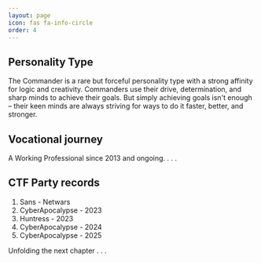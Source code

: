 ```yaml
---
layout: page
icon: fas fa-info-circle
order: 4
---
```


## Personality Type

The Commander is a rare but forceful personality type with a strong affinity for logic and creativity. Commanders use their drive, determination, and sharp minds to achieve their goals. But simply achieving goals isn't enough – their keen minds are always striving for ways to do it faster, better, and stronger.


## Vocational journey

A Working Professional since 2013 and ongoing. . . .


## CTF Party records

1) Sans - Netwars <br>
2) CyberApocalypse - 2023 <br>
3) Huntress - 2023 <br>
4) CyberApocalypse - 2024 <br>
5) CyberApocalypse - 2025 <br>


Unfolding the next chapter . . .
